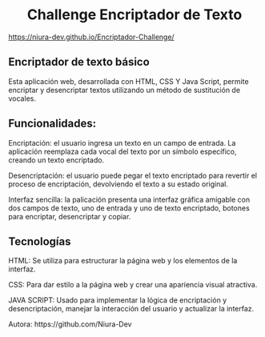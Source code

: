 <h1 align="center"> Challenge Encriptador de Texto </h1>

https://niura-dev.github.io/Encriptador-Challenge/

<h2>Encriptador de texto básico</h2>
<p>Esta aplicación web, desarrollada con HTML, CSS Y Java Script, permite encriptar y desencriptar textos utilizando un método de sustitución de vocales.</p>

<h2>Funcionalidades:</h2>
<p>Encriptación: el usuario ingresa un texto en un campo de entrada. La aplicación reemplaza cada vocal del texto por un símbolo específico, creando un texto encriptado.</p>
<p>Desencriptación: el usuario puede pegar el texto encriptado para revertir el proceso de encriptación, devolviendo el texto a su estado original.</p>
<p>Interfaz sencilla: la palicación presenta una interfaz gráfica amigable con dos campos de texto, uno de entrada y uno de texto encriptado, botones para encriptar, desencriptar y copiar.</p>

<h2>Tecnologías</h2>
<p>HTML: Se utiliza para estructurar la página web y los elementos de la interfaz.</p>
<p>CSS: Para dar estilo a la página web y crear una apariencia visual atractiva.</p>
<p>JAVA SCRIPT: Usado para implementar la lógica de encriptación y desencriptación, manejar la interacción del usuario y actualizar la interfaz.</p>
<p>Autora: https://github.com/Niura-Dev</p>
